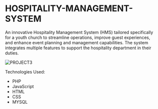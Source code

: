 # HOSPITALITY-MANAGEMENT-SYSTEM
An innovative Hospitality Management System (HMS) tailored specifically for a youth church to streamline operations, improve guest experiences, and enhance event planning and management capabilities. The system integrates multiple features to support the hospitality department in their duties.

 ![PROJECT3](https://github.com/user-attachments/assets/8647b443-f324-40b8-b725-a3e4d90d1986)

 
Technologies Used:
- PHP
- JavaScript
- HTML
- CSS
- MYSQL
